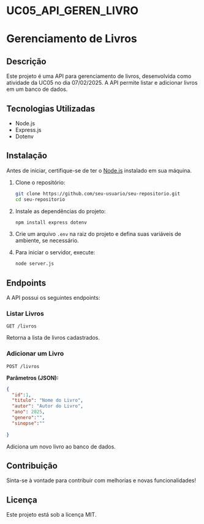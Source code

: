 # UC05_API_GEREN_LIVRO
# Gerenciamento de Livros

## Descrição

Este projeto é uma API para gerenciamento de livros, desenvolvida como atividade da UC05 no dia 07/02/2025. A API permite listar e adicionar livros em um banco de dados.

## Tecnologias Utilizadas

- Node.js
- Express.js
- Dotenv

## Instalação

Antes de iniciar, certifique-se de ter o [Node.js](https://nodejs.org/) instalado em sua máquina.

1. Clone o repositório:

   ```sh
   git clone https://github.com/seu-usuario/seu-repositorio.git
   cd seu-repositorio
   ```

2. Instale as dependências do projeto:

   ```sh
   npm install express dotenv
   ```

3. Crie um arquivo `.env` na raiz do projeto e defina suas variáveis de ambiente, se necessário.

4. Para iniciar o servidor, execute:

   ```sh
   node server.js
   ```

## Endpoints

A API possui os seguintes endpoints:

### Listar Livros

```http
GET /livros
```

Retorna a lista de livros cadastrados.

### Adicionar um Livro

```http
POST /livros
```

**Parâmetros (JSON):**

```json
{
  "id":1,
  "titulo": "Nome do Livro",
  "autor": "Autor do Livro",
  "ano": 2025,
  "genero":"",
  "sinopse":""
  
}
```

Adiciona um novo livro ao banco de dados.

## Contribuição

Sinta-se à vontade para contribuir com melhorias e novas funcionalidades!

## Licença

Este projeto está sob a licença MIT.

